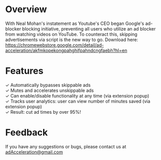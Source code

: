 # Overview
With Neal Mohan's instatement as Youtube's CEO began Google's ad-blocker blocking initiative, preventing all users who utilize an ad blocker from watching videos on YouTube. To counteract this, skipping advertisements via script is the new way to go. Download here: https://chromewebstore.google.com/detail/ad-acceleration/akfmkopekongpahghifpahndcngfaebh?hl=en


# Features
✓ Automatically bypasses skippable ads  
✓ Mutes and accelerates unskippable ads  
✓ Can enable/disable functionality at any time (via extension popup)  
✓ Tracks user analytics: user can view number of minutes saved (via extension popup)  
✓ Result: cut ad times by over 95%!

# Feedback

If you have any suggestions or bugs, please contact us at adAcceleration@gmail.com
